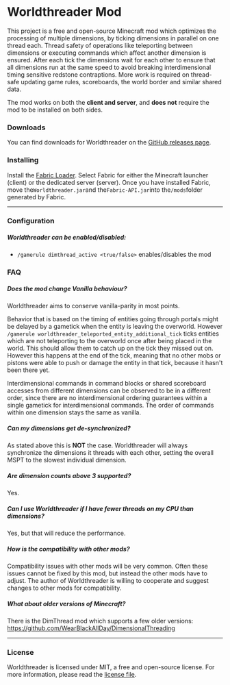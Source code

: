 # Worldthreader Mod

This project is a free and open-source Minecraft mod which optimizes the processing of multiple dimensions, by ticking
dimensions in parallel on one thread each. Thread safety of operations like teleporting between dimensions or executing
commands which affect another dimension is ensured. After each tick the dimensions wait for each other to ensure that
all dimensions run at the same speed to avoid breaking interdimensional timing sensitive redstone contraptions. More
work is required on thread-safe updating game rules, scoreboards, the world border and similar shared data.

The mod works on both the **client and server**, and **does not** require the mod to be installed on both sides.

### Downloads

You can find downloads for Worldthreader on
the [GitHub releases page](https://github.com/2No2Name/worldthreader/releases).

### Installing

Install the  [Fabric Loader](https://fabricmc.net/use). Select Fabric for either the Minecraft launcher (client) or the
dedicated server (server). Once you have installed Fabric, move the`Worldthreader.jar`and the`Fabric-API.jar`into
the`/mods`folder generated by Fabric.

---

### Configuration

##### Worldthreader can be enabled/disabled:

- `/gamerule dimthread_active <true/false>` enables/disables the mod

### FAQ

##### Does the mod change Vanilla behaviour?

Worldthreader aims to conserve vanilla-parity in most points.

Behavior that is based on the timing of entities going through portals might be delayed by a gametick when the entity is
leaving the overworld. However `/gamerule worldthreader_teleported_entity_additional_tick` ticks entities which are not
teleporting to the overworld once after being placed in the world. This should allow them to catch up on the tick they
missed out on. However this happens at the end of the tick, meaning that no other mobs or pistons were able to push or
damage the entity in that tick, because it hasn't been there yet.

Interdimensional commands in command blocks or shared scoreboard accesses from different dimensions can be observed to
be in a different order, since there are no interdimensional ordering guarantees within a single gametick for
interdimensional commands. The order of commands within one dimension stays the same as vanilla.

##### Can my dimensions get de-synchronized?

As stated above this is **NOT** the case. Worldthreader will always synchronize the dimensions it threads with each
other, setting the overall MSPT to the slowest individual dimension.

##### Are dimension counts above 3 supported?

Yes.

##### Can I use Worldthreader if I have fewer threads on my CPU than dimensions?

Yes, but that will reduce the performance.

##### How is the compatibility with other mods?

Compatibility issues with other mods will be very common. Often these issues cannot be fixed by this mod, but instead
the other mods have to adjust. The author of Worldthreader is willing to cooperate and suggest changes to other mods for
compatibility.

##### What about older versions of Minecraft?

There is the DimThread mod which supports a few older versions: https://github.com/WearBlackAllDay/DimensionalThreading

---

### License

Worldthreader is licensed under MIT, a free and open-source license. For more information, please read
the [license file](https://github.com/2No2Name/worldthreader/blob/develop/LICENSE).
